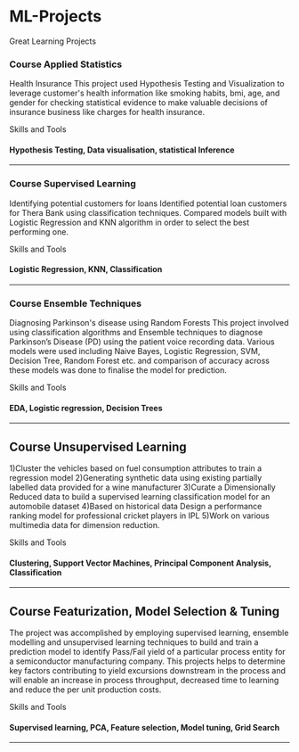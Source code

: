 # ML-Projects
Great Learning Projects

### Course Applied Statistics
Health Insurance
This project used Hypothesis Testing and Visualization to leverage customer's health information like smoking habits, bmi, age, and gender for checking statistical evidence to make valuable decisions of insurance business like charges for health insurance.

Skills and Tools
#### Hypothesis Testing, Data visualisation, statistical Inference
--------------------------------------------------------------------------------------------------------------------------------------------------------------------------------
### Course Supervised Learning
Identifying potential customers for loans
Identified potential loan customers for Thera Bank using classification techniques. Compared models built with Logistic Regression and KNN algorithm in order to select the best performing one.

Skills and Tools
#### Logistic Regression, KNN, Classification
--------------------------------------------------------------------------------------------------------------------------------------------------------------------------------
### Course Ensemble Techniques
Diagnosing Parkinson's disease using Random Forests
This project involved using classification algorithms and Ensemble techniques to diagnose Parkinson’s Disease (PD) using the patient voice recording data. Various models were used including Naive Bayes, Logistic Regression, SVM, Decision Tree, Random Forest etc. and comparison of accuracy across these models was done to finalise the model for prediction.

Skills and Tools
#### EDA, Logistic regression, Decision Trees
------------------------------------------------------------------------------------------------------------------------------------------------------------------------------
## Course Unsupervised Learning
1)Cluster the vehicles based on fuel consumption attributes to train a regression model 2)Generating synthetic data using existing partially labelled data provided for a wine manufacturer 3)Curate a Dimensionally Reduced data to build a supervised learning classification model for an automobile dataset 4)Based on historical data Design a performance ranking model for professional cricket players in IPL 5)Work on various multimedia data for dimension reduction.

Skills and Tools
#### Clustering, Support Vector Machines, Principal Component Analysis, Classification
-----------------------------------------------------------------------------------------------------------------------------------------------------------------------------
## Course Featurization, Model Selection & Tuning

The project was accomplished by employing supervised learning, ensemble modelling and unsupervised learning techniques to build and train a prediction model to identify Pass/Fail yield of a particular process entity for a semiconductor manufacturing company. This projects helps to determine key factors contributing to yield excursions downstream in the process and will enable an increase in process throughput, decreased time to learning and reduce the per unit production costs.

Skills and Tools
#### Supervised learning, PCA, Feature selection, Model tuning, Grid Search
------------------------------------------------------------------------------------------------------------------------------------------------------------------------------
